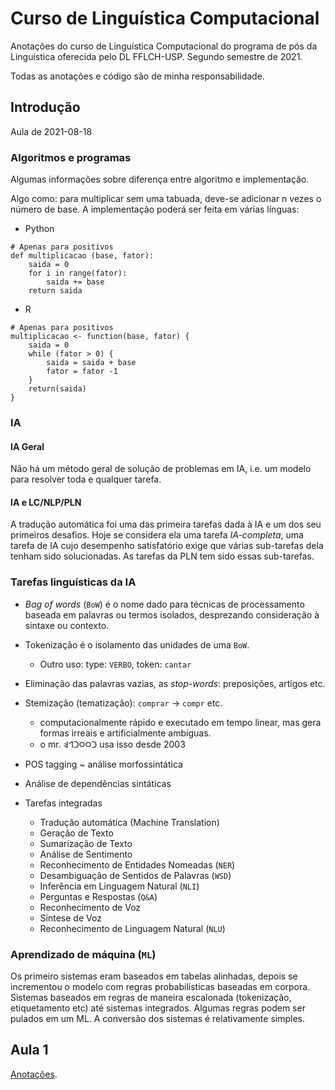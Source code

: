 # Curso de Linguística Computacional

Anotações do curso de Linguística Computacional do programa de pós da
Linguística oferecida pelo DL FFLCH-USP. Segundo semestre de 2021.

Todas as anotações e código são de minha responsabilidade.

## Introdução

Aula de 2021-08-18

### Algoritmos e programas

Algumas informações sobre diferença entre algoritmo e implementação.

Algo como: para multiplicar sem uma tabuada, deve-se adicionar
n vezes o número de base. A implementação poderá ser feita em várias
línguas:

- Python
```{python}
# Apenas para positivos
def multiplicacao (base, fator):
    saida = 0
    for i in range(fator):
        saida += base
    return saida
```

- R
```{r}
# Apenas para positivos
multiplicacao <- function(base, fator) {
    saida = 0
    while (fator > 0) {
        saida = saida + base
        fator = fator -1
    }
    return(saida)
}
```

### IA

#### IA Geral

Não há um método geral de solução de problemas em IA, i.e. um modelo para resolver toda e qualquer tarefa.

#### IA e LC/NLP/PLN

A tradução automática foi uma das primeira tarefas dada à IA e um dos seu primeiros desafios.
Hoje se considera ela uma tarefa *IA-completa*, uma tarefa de IA cujo desempenho satisfatório exige que
várias sub-tarefas dela tenham sido solucionadas.
As tarefas da PLN tem sido essas sub-tarefas.

### Tarefas linguísticas da IA

- *Bag of words* (`BoW`) é o nome dado para técnicas de processamento baseada em palavras ou termos isolados, desprezando consideração à sintaxe ou contexto.

- Tokenização é o isolamento das unidades de uma `BoW`.
    - Outro uso: type: `VERBO`, token: `cantar`

- Eliminação das palavras vazias, as *stop-words*: preposições, artigos etc.

- Stemização (tematização): `comprar` -> `compr` etc.
    - computacionalmente rápido e executado em tempo linear, mas gera formas irreais e artificialmente ambíguas.
    - o mr. 𐤢𐤬𐤬𐤢𐤩𐤤 usa isso desde 2003


- POS tagging ~ análise morfossintática
- Análise de dependências sintáticas

- Tarefas integradas
    - Tradução automática (Machine Translation)
    - Geração de Texto
    - Sumarização de Texto
    - Análise de Sentimento
    - Reconhecimento de Entidades Nomeadas (`NER`)
    - Desambiguação de Sentidos de Palavras (`WSD`)
    - Inferência em Linguagem Natural (`NLI`)
    - Perguntas e Respostas (`Q&A`)
    - Reconhecimento de Voz
    - Síntese de Voz
    - Reconhecimento de Linguagem Natural (`NLU`)


### Aprendizado de máquina (`ML`)

Os primeiro sistemas eram baseados em tabelas alinhadas, depois se incrementou o modelo com regras probabilísticas baseadas em corpora.
Sistemas baseados em regras de maneira escalonada (tokenização, etiquetamento etc) até sistemas integrados.
Algumas regras podem ser pulados em um ML.
A conversão dos sistemas é relativamente simples.

## Aula 1

[Anotações](./20210818/LC_Pós_Python_1.ipynb).
